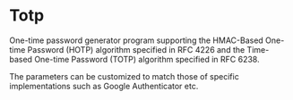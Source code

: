 # Totp
One-time password generator program supporting the HMAC-Based One-time Password (HOTP) algorithm specified in RFC 4226 and the Time-based One-time Password (TOTP) algorithm specified in RFC 6238.

The parameters can be customized to match those of specific implementations such as Google Authenticator etc. 
